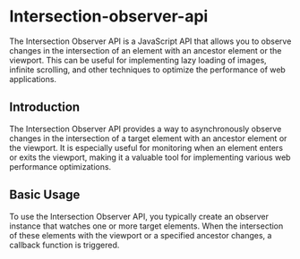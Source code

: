 # Intersection-observer-api

The Intersection Observer API is a JavaScript API that allows you to observe changes in the intersection of an element with an ancestor element or the viewport. This can be useful for implementing lazy loading of images, infinite scrolling, and other techniques to optimize the performance of web applications.

## Introduction

The Intersection Observer API provides a way to asynchronously observe changes in the intersection of a target element with an ancestor element or the viewport. It is especially useful for monitoring when an element enters or exits the viewport, making it a valuable tool for implementing various web performance optimizations.

## Basic Usage

To use the Intersection Observer API, you typically create an observer instance that watches one or more target elements. When the intersection of these elements with the viewport or a specified ancestor changes, a callback function is triggered.
